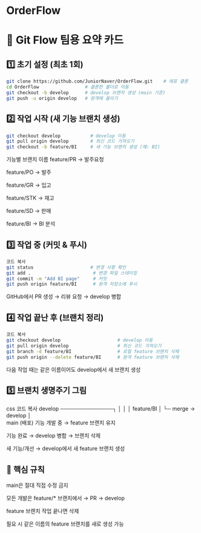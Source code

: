 # OrderFlow
# 📌 Git Flow 팀용 요약 카드

## 1️⃣ 초기 설정 (최초 1회)
```bash
git clone https://github.com/JuniorNaver/OrderFlow.git    # 레포 클론
cd OrderFlow                 # 클론한 폴더로 이동
git checkout -b develop      # develop 브랜치 생성 (main 기준)
git push -u origin develop   # 원격에 올리기
```
## 2️⃣ 작업 시작 (새 기능 브랜치 생성)
```bash
git checkout develop           # develop 이동
git pull origin develop        # 최신 코드 가져오기
git checkout -b feature/BI     # 새 기능 브랜치 생성 (예: BI)
```
기능별 브랜치 이름
feature/PR → 발주요청

feature/PO → 발주

feature/GR → 입고

feature/STK → 재고

feature/SD → 판매

feature/BI → BI 분석

## 3️⃣ 작업 중 (커밋 & 푸시)
```bash
코드 복사
git status                     # 변경 사항 확인
git add .                       # 변경 파일 스테이징
git commit -m "Add BI page"     # 커밋
git push origin feature/BI      # 원격 저장소에 푸시
```
GitHub에서 PR 생성 → 리뷰 요청 → develop 병합

## 4️⃣ 작업 끝난 후 (브랜치 정리)
```bash
코드 복사
git checkout develop                     # develop 이동
git pull origin develop                  # 최신 코드 가져오기
git branch -d feature/BI                 # 로컬 feature 브랜치 삭제
git push origin --delete feature/BI      # 원격 feature 브랜치 삭제
```
다음 작업 때는 같은 이름이어도 develop에서 새 브랜치 생성

## 5️⃣ 브랜치 생명주기 그림
css
코드 복사
develop ──────────────┐
   │                  │
   │   feature/BI     │
   └─ merge → develop │
                       \
                        main (배포)
기능 개발 중 → feature 브랜치 유지

기능 완료 → develop 병합 → 브랜치 삭제

새 기능/개선 → develop에서 새 feature 브랜치 생성

## 🔑 핵심 규칙
main은 절대 직접 수정 금지

모든 개발은 feature/* 브랜치에서 → PR → develop

feature 브랜치 작업 끝나면 삭제

필요 시 같은 이름의 feature 브랜치를 새로 생성 가능
